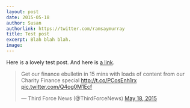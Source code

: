 ```yaml
---
layout: post
date: 2015-05-18
author: Susan
authorlink: https://twitter.com/ramsaymurray
title: Test post
excerpt: Blah blah blah.
image: 
---
```


Here is a lovely test post. And here is [a link](http://www.scvo.org.uk).

<blockquote class="twitter-tweet" lang="en"><p lang="en" dir="ltr">Get our finance ebulletin in 15 mins with loads of content from our Charity Finance special <a href="http://t.co/PCosEnh1rx">http://t.co/PCosEnh1rx</a> <a href="http://t.co/Q4og0M1Ecf">pic.twitter.com/Q4og0M1Ecf</a></p>&mdash; Third Force News (@ThirdForceNews) <a href="https://twitter.com/ThirdForceNews/status/600228856663007232">May 18, 2015</a></blockquote>
<script async src="//platform.twitter.com/widgets.js" charset="utf-8"></script>
